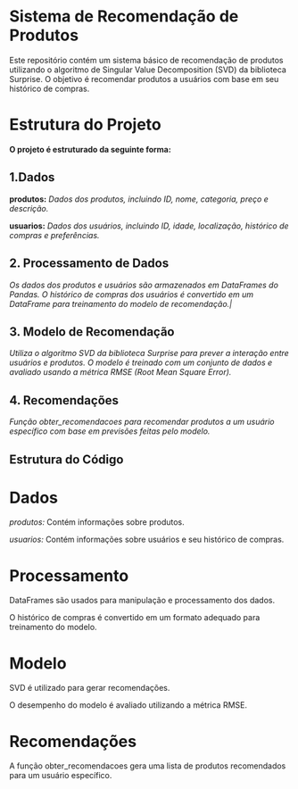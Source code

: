 
# Sistema de Recomendação de Produtos
Este repositório contém um sistema básico de recomendação de produtos utilizando o algoritmo de Singular Value Decomposition (SVD) da biblioteca Surprise. O objetivo é recomendar produtos a usuários com base em seu histórico de compras.

# Estrutura do Projeto
**O projeto é estruturado da seguinte forma:**

## 1.Dados
**produtos:** *Dados dos produtos, incluindo ID, nome, categoria, preço e descrição.*

**usuarios:** *Dados dos usuários, incluindo ID, idade, localização, histórico de compras e preferências.*

## 2. Processamento de Dados
*Os dados dos produtos e usuários são armazenados em DataFrames do Pandas.
O histórico de compras dos usuários é convertido em um DataFrame para treinamento do modelo de recomendação.|*

## 3. Modelo de Recomendação
*Utiliza o algoritmo SVD da biblioteca Surprise para prever a interação entre usuários e produtos.
O modelo é treinado com um conjunto de dados e avaliado usando a métrica RMSE (Root Mean Square Error).*

## 4. Recomendações
*Função obter_recomendacoes para recomendar produtos a um usuário específico com base em previsões feitas pelo modelo.*

## Estrutura do Código

# Dados
*produtos:* Contém informações sobre produtos.

*usuarios:* Contém informações sobre usuários e seu histórico de compras.

# Processamento
DataFrames são usados para manipulação e processamento dos dados.

O histórico de compras é convertido em um formato adequado para treinamento do modelo.

# Modelo
SVD é utilizado para gerar recomendações.

O desempenho do modelo é avaliado utilizando a métrica RMSE.

# Recomendações
A função obter_recomendacoes gera uma lista de produtos recomendados para um usuário específico.
